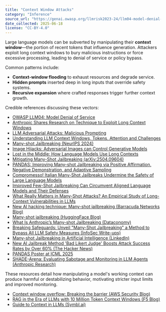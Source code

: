 ```yaml
---
title: "Context Window Attacks"
category: "Inference"
source_url: "https://genai.owasp.org/llmrisk2023-24/llm04-model-denial-of-service/"
date_collected: 2025-06-18
license: "CC-BY-4.0"
---
```


Large language models can be subverted by manipulating their **context window**—the portion of recent tokens that influence generation. Attackers exploit long context windows to bury malicious instructions or force excessive processing, leading to denial of service or policy bypass.

Common patterns include:

- **Context-window flooding** to exhaust resources and degrade service.
- **Hidden prompts** inserted deep in long inputs that override safety systems.
- **Recursive expansion** where crafted responses trigger further context growth.

Credible references discussing these vectors:

- [OWASP LLM04: Model Denial of Service](https://genai.owasp.org/llmrisk2023-24/llm04-model-denial-of-service/)
- [Anthropic Shares Research on Technique to Exploit Long Context Windows](https://www.maginative.com/article/many-shot-jailbreaking-exploiting-long-context-windows-in-large-language-models/)
- [LLM Adversarial Attacks: Malicious Prompting](https://dev.to/gssakash/llm-adversarial-attacks-how-are-attackers-maliciously-prompting-llms-and-steps-to-safeguard-your-applications-4gfj)
- [Understanding LLM Context Windows, Tokens, Attention and Challenges](https://medium.com/@tahirbalarabe2/understanding-llm-context-windows-tokens-attention-and-challenges-c98e140f174d)
- [Many-shot Jailbreaking (NeurIPS 2024)](https://openreview.net/forum?id=cw5mgd71jW)
- [Image Hijacks: Adversarial Images can Control Generative Models](http://arxiv.org/abs/2309.00236)
- [Lost in the Middle: How Language Models Use Long Contexts](https://arxiv.org/abs/2307.03172)
- [Mitigating Many-Shot Jailbreaking (arXiv:2504.09604)](https://arxiv.org/abs/2504.09604)
- [PANDAS: Improving Many-shot Jailbreaking via Positive Affirmation, Negative Demonstration, and Adaptive Sampling](https://arxiv.org/abs/2502.01925)
- [Compromesso! Italian Many-Shot Jailbreaks Undermine the Safety of Large Language Models](https://arxiv.org/abs/2408.04522)
- [Improved Few-Shot Jailbreaking Can Circumvent Aligned Language Models and Their Defenses](https://arxiv.org/abs/2406.01288)
- [What Really Matters in Many-Shot Attacks? An Empirical Study of Long-Context Vulnerabilities in LLMs](https://arxiv.org/abs/2505.19773)
- [New AI hacking technique: Many-shot jailbreaking (Barracuda Networks Blog)](https://blog.barracuda.com/2024/05/30/new-AI-hacking-technique-many-shot-jailbreaking)
- [Many-shot jailbreaking (HuggingFace Blog)](https://huggingface.co/blog/vladbogo/many-shot-jailbreaking)
- [What Is Anthropic’s Many-shot Jailbreaking (Dataconomy)](https://dataconomy.com/2024/04/03/anthropic-many-shot-jailbreaking/)
- [Breaking Safeguards: Unveil "Many-Shot Jailbreaking" a Method to Bypass All LLM Safety Measures (InfoSec Write-ups)](https://infosecwriteups.com/breaking-safeguards-unveil-many-shot-jailbreaking-a-method-to-bypass-all-llm-safety-measures-2d188ebc12fb)
- [Many-shot Jailbreaking in Artificial Intelligence (LinkedIn)](https://www.linkedin.com/pulse/many-shot-jailbreaking-artificial-intelligence-reem-khattab-zudpc)
- [New AI Jailbreak Method 'Bad Likert Judge' Boosts Attack Success Rates by Over 60% (The Hacker News)](https://thehackernews.com/2025/01/new-ai-jailbreak-method-bad-likert.html)
- [PANDAS Poster at ICML 2025](https://icml.cc/virtual/2025/poster/43847)
- [SHADE-Arena: Evaluating Sabotage and Monitoring in LLM Agents (Anthropic Research)](https://www.anthropic.com/research/shade-arena-sabotage-monitoring)

These resources detail how manipulating a model's working context can produce harmful or destabilizing behavior, motivating stricter input limits and improved monitoring.
- [Context window overflow: Breaking the barrier (AWS Security Blog)](https://aws.amazon.com/blogs/security/context-window-overflow-breaking-the-barrier/)
- [RAG in the Era of LLMs with 10 Million Token Context Windows (F5 Blog)](https://www.f5.com/company/blog/rag-in-the-era-of-llms-with-10-million-token-context-windows)
- [Guide to Context in LLMs (Symbl.ai)](https://symbl.ai/developers/blog/guide-to-context-in-llms/)
